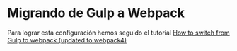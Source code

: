 # Migrando de Gulp a Webpack

Para lograr esta configuración hemos seguido el tutorial
[How to switch from Gulp to webpack (updated to webpack4)](https://www.valentinog.com/blog/from-gulp-to-webpack-4-tutorial)

